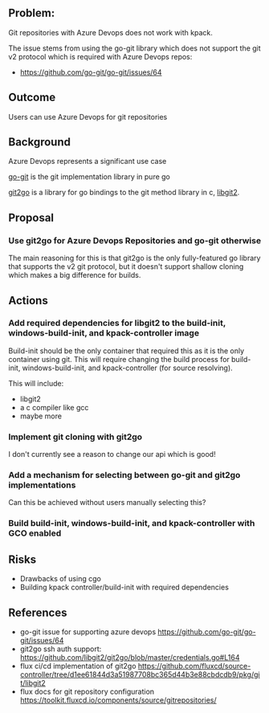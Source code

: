 ## Problem:
Git repositories with Azure Devops does not work with kpack.

The issue stems from using the go-git library which does not support the git v2 protocol which is required with Azure Devops repos:
- https://github.com/go-git/go-git/issues/64

## Outcome
Users can use Azure Devops for git repositories

## Background

Azure Devops represents a significant use case

[go-git](https://github.com/go-git/go-git) is the git implementation library in pure go

[git2go](https://github.com/libgit2/git2go) is a library for go bindings to the git method library in c, [libgit2](https://libgit2.org/).

## Proposal

### Use git2go for Azure Devops Repositories and go-git otherwise

The main reasoning for this is that git2go is the only fully-featured go library that supports the v2 git protocol, but it doesn't support shallow cloning which makes a big difference for builds.

## Actions

### Add required dependencies for libgit2 to the build-init, windows-build-init, and kpack-controller image

Build-init should be the only container that required this as it is the only container using git. This will require changing the build process for build-init, windows-build-init, and kpack-controller (for source resolving).

This will include:
- libgit2
- a c compiler like gcc
- maybe more

### Implement git cloning with git2go

I don't currently see a reason to change our api which is good!

### Add a mechanism for selecting between go-git and git2go implementations

Can this be achieved without users manually selecting this?

### Build build-init, windows-build-init, and kpack-controller with GCO enabled

## Risks

- Drawbacks of using cgo
- Building kpack controller/build-init with required dependencies

## References

- go-git issue for supporting azure devops https://github.com/go-git/go-git/issues/64
- git2go ssh auth support: https://github.com/libgit2/git2go/blob/master/credentials.go#L164
- flux ci/cd implementation of git2go https://github.com/fluxcd/source-controller/tree/d1ee61844d3a51987708bc365d44b3e88cbdcdb9/pkg/git/libgit2
- flux docs for git repository configuration https://toolkit.fluxcd.io/components/source/gitrepositories/
